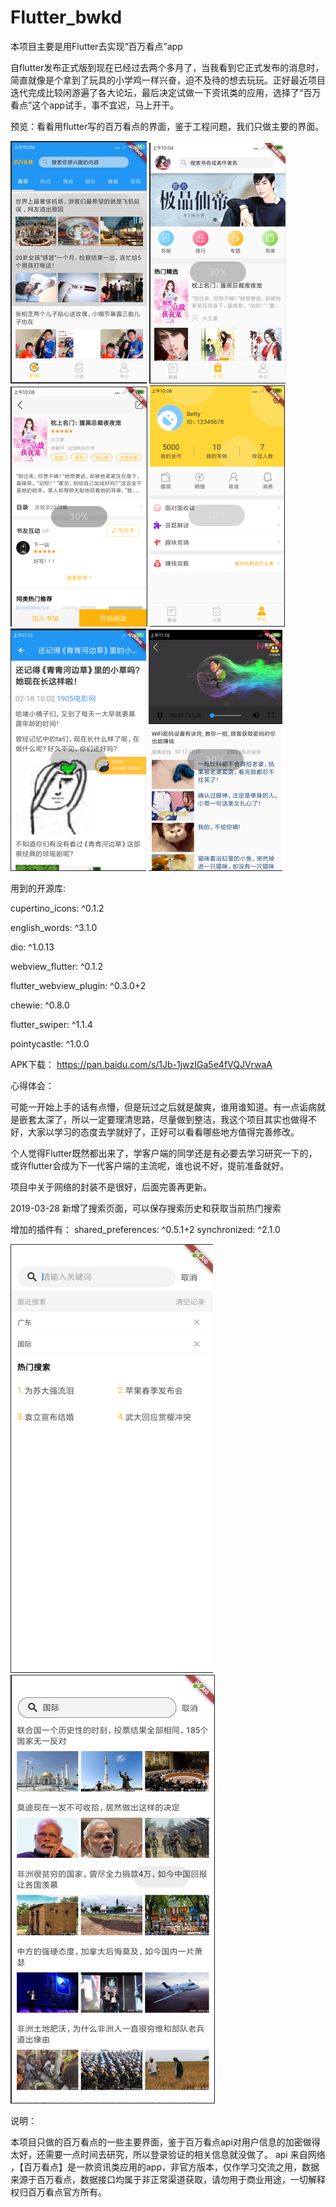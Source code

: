 # Flutter_bwkd
本项目主要是用Flutter去实现“百万看点”app

自flutter发布正式版到现在已经过去两个多月了，当我看到它正式发布的消息时，简直就像是个拿到了玩具的小学鸡一样兴奋，迫不及待的想去玩玩。正好最近项目迭代完成比较闲游遍了各大论坛，最后决定试做一下资讯类的应用，选择了“百万看点”这个app试手，事不宜迟，马上开干。
    
预览：看看用flutter写的百万看点的界面，鉴于工程问题，我们只做主要的界面。

![image](https://github.com/HWHUAN/Flutter_bwkd/blob/master/images/1550481959(1).jpg)
![image](https://github.com/HWHUAN/Flutter_bwkd/blob/master/images/1550481996(1).jpg)
![image](https://github.com/HWHUAN/Flutter_bwkd/blob/master/images/1550482021(1).jpg)
![image](https://github.com/HWHUAN/Flutter_bwkd/blob/master/images/1550482063(1).jpg)
![image](https://github.com/HWHUAN/Flutter_bwkd/blob/master/images/1550482086(1).jpg)
![image](https://github.com/HWHUAN/Flutter_bwkd/blob/master/images/1550482109(1).jpg)

用到的开源库:

cupertino_icons: ^0.1.2 

english_words: ^3.1.0 

dio: ^1.0.13 

webview_flutter: ^0.1.2 

flutter_webview_plugin: ^0.3.0+2 

chewie: ^0.8.0 

flutter_swiper: ^1.1.4 

pointycastle: ^1.0.0 

APK下载：
https://pan.baidu.com/s/1Jb-1jwzIGa5e4fVQJVrwaA

心得体会：

可能一开始上手的话有点懵，但是玩过之后就是酸爽，谁用谁知道。有一点诟病就是嵌套太深了，所以一定要理清思路，尽量做到整洁，我这个项目其实也做得不好，大家以学习的态度去学就好了，正好可以看看哪些地方值得完善修改。

个人觉得Flutter既然都出来了，学客户端的同学还是有必要去学习研究一下的，或许flutter会成为下一代客户端的主流呢，谁也说不好，提前准备就好。

项目中关于网络的封装不是很好，后面完善再更新。

2019-03-28
新增了搜索页面，可以保存搜索历史和获取当前热门搜索

增加的插件有：
shared_preferences: ^0.5.1+2
synchronized: ^2.1.0

![image](https://github.com/HWHUAN/Flutter_bwkd/blob/master/images/1553762664.jpg)
![image](https://github.com/HWHUAN/Flutter_bwkd/blob/master/images/1553762638.jpg)

说明：

本项目只做的百万看点的一些主要界面，鉴于百万看点api对用户信息的加密做得太好，还需要一点时间去研究，所以登录验证的相关信息就没做了。
api 来自网络 ，【百万看点】是一款资讯类应用的app，非官方版本，仅作学习交流之用，数据来源于百万看点，数据接口均属于非正常渠道获取，请勿用于商业用途，一切解释权归百万看点官方所有。

